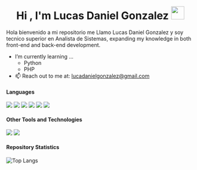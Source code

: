 <h1 align="center"><b>Hi ,   I'm Lucas Daniel Gonzalez </b><img src="https://media.giphy.com/media/hvRJCLFzcasrR4ia7z/giphy.gif" width="35"></h1>

Hola bienvenido a mi repositorio me Llamo Lucas Daniel Gonzalez y soy tecnico superior en Analista de Sistemas,
expanding my knowledge in both front-end and back-end development.
- I’m currently learning ...
  - Python
  - PHP
- 📫 Reach out to me at: <a href="lucadanielgonzalez@gmail.com"> lucadanielgonzalez@gmail.com</a>

<h4> Languages </h4>
<span> 
  <img src="https://img.shields.io/badge/HTML5-E34F26?style=for-the-badge&logo=html5&logoColor=white">
  <img src="https://img.shields.io/badge/CSS3-1572B6?style=for-the-badge&logo=css3&logoColor=white">
  <img src="https://img.shields.io/badge/JavaScript-F7DF1E?style=for-the-badge&logo=javascript&logoColor=black">
  <img src="https://img.shields.io/badge/python-3670A0?style=for-the-badge&logo=python&logoColor=ffdd54">
  <img src="https://img.shields.io/badge/php-%23777BB4.svg?style=for-the-badge&logo=php&logoColor=white">
  <img src="https://img.shields.io/badge/angular-%23DD0031.svg?style=for-the-badge&logo=angular&logoColor=white">
</span>

<h4> Other Tools and Technologies </h4>
<span>
  <img src="https://img.shields.io/badge/Trello-%23026AA7.svg?style=for-the-badge&logo=trello&logoColor=white">
  <img src="https://img.shields.io/badge/MySQL-00000F?style=for-the-badge&logo=mysql&logoColor=white">
</span>

<h4>Repository Statistics</h4>

![Top Langs](https://github-readme-stats.vercel.app/api/top-langs/?username=lucasdanielgonzalez&layout=compact&theme=dark)
